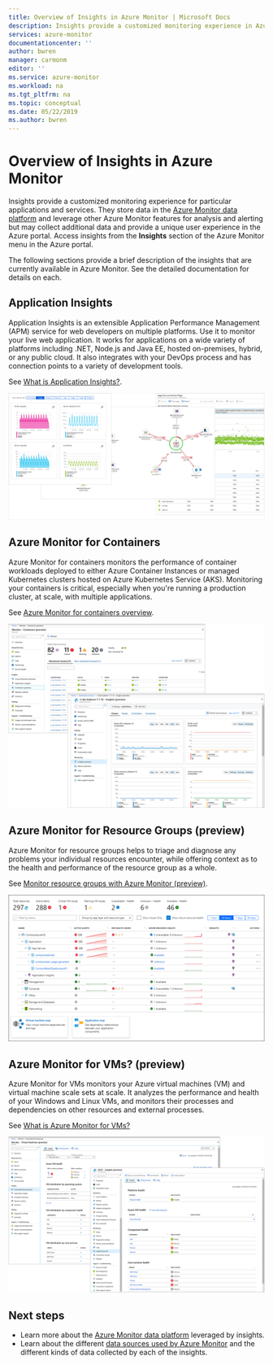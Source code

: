 ```yaml
---
title: Overview of Insights in Azure Monitor | Microsoft Docs
description: Insights provide a customized monitoring experience in Azure Monitor for particular applications and services. This article provides a brief description of each of the insights that are currently available.
services: azure-monitor
documentationcenter: ''
author: bwren
manager: carmonm
editor: ''
ms.service: azure-monitor
ms.workload: na
ms.tgt_pltfrm: na
ms.topic: conceptual
ms.date: 05/22/2019
ms.author: bwren
---
```


# Overview of Insights in Azure Monitor
Insights provide a customized monitoring experience for particular applications and services. They store data in the [Azure Monitor data platform](../platform/data-platform.md) and leverage other Azure Monitor features for analysis and alerting but may collect additional data and provide a unique user experience in the Azure portal. Access insights from the **Insights** section of the Azure Monitor menu in the Azure portal.

The following sections provide a brief description of the insights that are currently available in Azure Monitor. See the detailed documentation for details on each.

## Application Insights
Application Insights is an extensible Application Performance Management (APM) service for web developers on multiple platforms. Use it to monitor your live web application. It works for applications on a wide variety of platforms including .NET, Node.js and Java EE, hosted on-premises, hybrid, or any public cloud. It also integrates with your DevOps process and has connection points to a variety of development tools.

See [What is Application Insights?](../app/app-insights-overview.md).

![Application Insights](media/insights-overview/app-insights.png)

## Azure Monitor for Containers
Azure Monitor for containers monitors the performance of container workloads deployed to either Azure Container Instances or managed Kubernetes clusters hosted on Azure Kubernetes Service (AKS). Monitoring your containers is critical, especially when you're running a production cluster, at scale, with multiple applications.

See [Azure Monitor for containers overview](../insights/container-insights-overview.md).

![Azure Monitor for Containers](media/insights-overview/container-insights.png)

## Azure Monitor for Resource Groups (preview)
Azure Monitor for resource groups helps to triage and diagnose any problems your individual resources encounter, while offering context as to the health and performance of the resource group as a whole.

See [Monitor resource groups with Azure Monitor (preview)](../insights/resource-group-insights.md).

![Azure Monitor for Resource Groups](media/insights-overview/resource-group-insights.png)

## Azure Monitor for VMs? (preview)
Azure Monitor for VMs monitors your Azure virtual machines (VM) and virtual machine scale sets at scale. It analyzes the performance and health of your Windows and Linux VMs, and monitors their processes and dependencies on other resources and external processes.

See [What is Azure Monitor for VMs?](vminsights-overview.md)

![Azure Monitor for VMs](media/insights-overview/vm-insights.png)

## Next steps
* Learn more about the [Azure Monitor data platform](../platform/data-platform.md) leveraged by insights.
* Learn about the different [data sources used by Azure Monitor](../platform/data-sources.md) and the different kinds of data collected by each of the insights.
